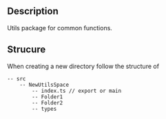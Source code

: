 

## Description
Utils package for common functions.

## Strucure
When creating a new directory follow the structure of 

```
-- src
    -- NewUtilsSpace
        -- index.ts // export or main 
        -- Folder1
        -- Folder2
        -- types
```